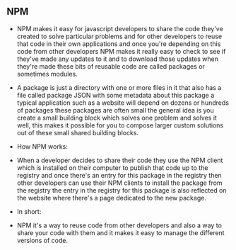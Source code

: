 ## NPM

* NPM makes it easy for javascript developers to share the code they've created to solve particular problems and for other developers to reuse that code in their own applications and once you're depending on this code from other developers NPM makes it really easy to check to see if they've made any updates to it and to download those updates when they're made these bits of reusable code are called packages or sometimes modules.

* A package is just a directory with one or more files in it that also has a file called package JSON with some metadata about this package a typical application such as a website will depend on dozens or hundreds of packages these packages are often small the general idea is you create a small building block which solves one problem and solves it well, this makes it possible for you to compose larger custom solutions out of these small shared building blocks.

* How NPM works:
- When a developer decides to share their code they use the NPM client which is installed on their computer to publish that code up to the registry and once there's an entry for this package in the registry then other developers can use their NPM clients to install the package from the registry the entry in the registry for this package is also reflected on the website where there's a page dedicated to the new package. 

* In short:
- NPM it's a way to reuse code from other developers and also a way to share your code with them and it makes it easy to manage the different versions of code.